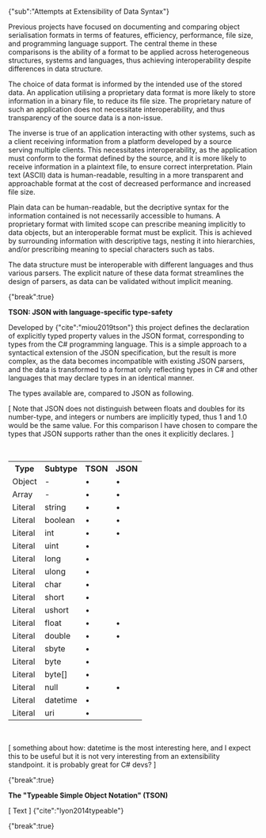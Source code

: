 {"sub":"Attempts at Extensibility of Data Syntax"}

Previous projects have focused on documenting and comparing object serialisation formats in terms of features, efficiency, performance, file size, and programming language support. The central theme in these comparisons is the ability of a format to be applied across heterogeneous structures, systems and languages, thus achieving interoperability despite differences in data structure.

The choice of data format is informed by the intended use of the stored data. An application utilising a proprietary data format is more likely to store information in a binary file, to reduce its file size. The proprietary nature of such an application does not necessitate interoperability, and thus transparency of the source data is a non-issue.

The inverse is true of an application interacting with other systems, such as a client receiving information from a platform developed by a source serving multiple clients. This necessitates interoperability, as the application must conform to the format defined by the source, and it is more likely to receive information in a plaintext file, to ensure correct interpretation. Plain text (ASCII) data is human-readable, resulting in a more transparent and approachable format at the cost of decreased performance and increased file size.

Plain data can be human-readable, but the decriptive syntax for the information contained is not necessarily accessible to humans. A proprietary format with limited scope can prescribe meaning implicitly to data objects, but an interoperable format must be explicit. This is achieved by surrounding information with descriptive tags, nesting it into hierarchies, and/or prescribing meaning to special characters such as tabs.

The data structure must be interoperable with different languages and thus various parsers. The explicit nature of these data format streamlines the design of parsers, as data can be validated without implicit meaning.

{"break":true}

**TSON: JSON with language-specific type-safety**

Developed by {"cite":"miou2019tson"} this project defines the declaration of explicitly typed property values in the JSON format, corresponding to types from the C# programming language. This is a simple approach to a syntactical extension of the JSON specification, but the result is more complex, as the data becomes incompatible with existing JSON parsers, and the data is transformed to a format only reflecting types in C# and other languages that may declare types in an identical manner.

The types available are, compared to JSON as following.

[ Note that JSON does not distinguish between floats and doubles for its number-type, and integers or numbers are implicitly typed, thus 1 and 1.0 would be the same value. For this comparison I have chosen to compare the types that JSON supports rather than the ones it explicitly declares. ]

<br>

<table style="width:100%">
<tr><th>Type</th><th>Subtype</th> <th>TSON</th><th>JSON</th></tr>
<tr><td>Object</td><td>-</td><td>•</td><td>•</td></tr>
<tr><td>Array</td><td>-</td><td>•</td><td>•</td></tr>
<tr><td>Literal</td><td>string</td><td>•</td><td>•</td></tr>
<tr><td>Literal</td><td>boolean</td><td>•</td><td>•</td></tr>
<tr><td>Literal</td><td>int</td><td>•</td><td>•</td></tr>
<tr><td>Literal</td><td>uint</td><td>•</td><td></td></tr>
<tr><td>Literal</td><td>long</td><td>•</td><td></td></tr>
<tr><td>Literal</td><td>ulong</td><td>•</td><td></td></tr>
<tr><td>Literal</td><td>char</td><td>•</td><td></td></tr>
<tr><td>Literal</td><td>short</td><td>•</td><td></td></tr>
<tr><td>Literal</td><td>ushort</td><td>•</td><td></td></tr>
<tr><td>Literal</td><td>float</td><td>•</td><td>•</td></tr>
<tr><td>Literal</td><td>double</td><td>•</td><td>•</td></tr>
<tr><td>Literal</td><td>sbyte</td><td>•</td><td></td></tr>
<tr><td>Literal</td><td>byte</td><td>•</td><td></td></tr>
<tr><td>Literal</td><td>byte[]</td><td>•</td><td></td></tr>
<tr><td>Literal</td><td>null</td><td>•</td><td>•</td></tr>
<tr><td>Literal</td><td>datetime</td><td>•</td><td></td></tr>
<tr><td>Literal</td><td>uri</td><td>•</td><td></td></tr>
</table>

<br>

[ something about how: datetime is the most interesting here, and I expect this to be useful but it is not very interesting from an extensibility standpoint. it is probably great for C# devs? ]

{"break":true}

**The "Typeable Simple Object Notation" (TSON)**

[ Text ] {"cite":"lyon2014typeable"}

{"break":true}